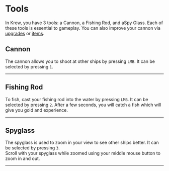 # Tools

In Krew, you have 3 tools: a Cannon, a Fishing Rod, and aSpy Glass. Each of these tools is essential to gameplay. You can also improve your cannon via [upgrades](/pages/upgrades.md) or [items](/pages/items.md).

## Cannon

The cannon allows you to shoot at other ships by pressing `LMB`. It can be selected by pressing `1`.

---

## Fishing Rod

To fish, cast your fishing rod into the water by pressing `LMB`. It can be selected by pressing `2`. After a few seconds, you will catch a fish which will give you gold and experience.

---

## Spyglass

The spyglass is used to zoom in your view to see other ships better. It can be selected by pressing `3`. <br> Scroll with your spyglass while zoomed using your middle mouse button to zoom in and out.

---